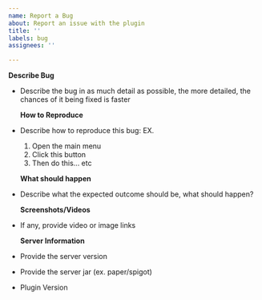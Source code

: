 ```yaml
---
name: Report a Bug
about: Report an issue with the plugin
title: ''
labels: bug
assignees: ''

---
```


**Describe Bug**
- Describe the bug in as much detail as possible, the more detailed, the chances of it being fixed is faster

  **How to Reproduce**
- Describe how to reproduce this bug: EX.
  1. Open the main menu
  2. Click this button
  3. Then do this... etc

  **What should happen**
- Describe what the expected outcome should be, what should happen?

  **Screenshots/Videos**
- If any, provide video or image links

  **Server Information**
- Provide the server version
- Provide the server jar (ex. paper/spigot)
- Plugin Version